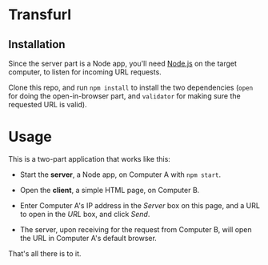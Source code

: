 # Transfurl

## Installation

Since the server part is a Node app, you'll need [Node.js](https://nodejs.org)
on the target computer, to listen for incoming URL requests.

Clone this repo, and run `npm install` to install the two dependencies (`open`
for doing the open-in-browser part, and `validator` for making sure the
requested URL is valid).

# Usage

This is a two-part application that works like this:

* Start the **server**, a Node app, on Computer A with `npm start`.

* Open the **client**, a simple HTML page, on Computer B.

* Enter Computer A's IP address in the *Server* box on this page, and a URL
  to open in the *URL* box, and click *Send*.

* The server, upon receiving for the request from Computer B, will open the URL
  in Computer A's default browser.

That's all there is to it.
